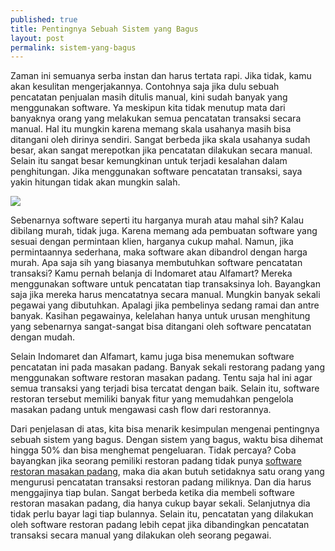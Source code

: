 ```yaml
---
published: true
title: Pentingnya Sebuah Sistem yang Bagus
layout: post
permalink: sistem-yang-bagus
---
```

Zaman ini semuanya serba instan dan harus tertata rapi. Jika tidak, kamu akan kesulitan mengerjakannya. Contohnya saja jika dulu sebuah pencatatan penjualan masih ditulis manual, kini sudah banyak yang menggunakan software. Ya meskipun kita tidak menutup mata dari banyaknya orang yang melakukan semua pencatatan transaksi secara manual. Hal itu mungkin karena memang skala usahanya masih bisa ditangani oleh dirinya sendiri. Sangat berbeda jika skala usahanya sudah besar, akan sangat merepotkan jika pencatatan dilakukan secara manual. Selain itu sangat besar kemungkinan untuk terjadi kesalahan dalam penghitungan. Jika menggunakan software pencatatan transaksi, saya yakin hitungan tidak akan mungkin salah.

<img src="http://www.finansialku.com/wp-content/uploads/2013/05/mencatat-pengeluaran.jpg">

Sebenarnya software seperti itu harganya murah atau mahal sih? Kalau dibilang murah, tidak juga. Karena memang ada pembuatan software yang sesuai dengan permintaan klien, harganya cukup mahal. Namun, jika permintaannya sederhana, maka software akan dibandrol dengan harga murah. Apa saja sih yang biasanya membutuhkan software pencatatan transaksi? Kamu pernah belanja di Indomaret atau Alfamart? Mereka menggunakan software untuk pencatatan tiap transaksinya loh. Bayangkan saja jika mereka harus mencatatnya secara manual. Mungkin banyak sekali pegawai yang dibutuhkan. Apalagi jika pembelinya sedang ramai dan antre banyak. Kasihan pegawainya, kelelahan hanya untuk urusan menghitung yang sebenarnya sangat-sangat bisa ditangani oleh software pencatatan dengan mudah.

Selain Indomaret dan Alfamart, kamu juga bisa menemukan software pencatatan ini pada masakan padang. Banyak sekali restorang padang yang menggunakan software restoran masakan padang. Tentu saja hal ini agar semua transaksi yang terjadi bisa tercatat dengan baik. Selain itu, software restoran tersebut memiliki banyak fitur yang memudahkan pengelola masakan padang untuk mengawasi cash flow dari restorannya.

Dari penjelasan di atas, kita bisa menarik kesimpulan mengenai pentingnya sebuah sistem yang bagus. Dengan sistem yang bagus, waktu bisa dihemat hingga 50% dan bisa menghemat pengeluaran. Tidak percaya? Coba bayangkan jika seorang pemiliki restoran padang tidak punya <a href="http://omegateknologi.com/restaurant-system/">software restoran masakan padang</a>, maka dia akan butuh setidaknya satu orang yang mengurusi pencatatan transaksi restoran padang miliknya. Dan dia harus menggajinya tiap bulan. Sangat berbeda ketika dia membeli software restoran masakan padang, dia hanya cukup bayar sekali. Selanjutnya dia tidak perlu bayar lagi tiap bulannya. Selain itu, pencatatan yang dilakukan oleh software restoran padang lebih cepat jika dibandingkan pencatatan transaksi secara manual yang dilakukan oleh seorang pegawai.